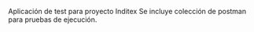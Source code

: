 Aplicación de test para proyecto Inditex
Se incluye colección de postman para pruebas de ejecución.
